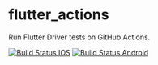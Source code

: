 # flutter_actions

Run Flutter Driver tests on GitHub Actions.

[![Build Status IOS](https://github.com/eugenioamato/flutter_actions/workflows/flutter%20drive%20ios%20development/badge.svg?branch=master)](https://github.com/eugenioamato/flutter_actions/actions?query=workflow%3A"flutter+drive+ios+development"+branch%3Amaster)
[![Build Status Android](https://github.com/eugenioamato/flutter_actions/workflows/flutter%20drive%20android%20development/badge.svg?branch=master)](https://github.com/eugenioamato/flutter_actions/actions?query=workflow%3A"flutter+drive+android+development"+branch%3Amaster)
